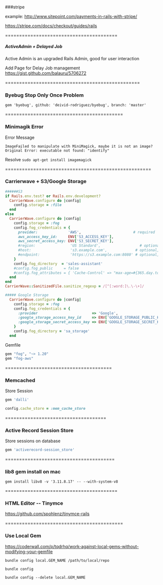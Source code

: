 ###stripe

example: http://www.sitepoint.com/payments-in-rails-with-stripe/

https://stripe.com/docs/checkout/guides/rails

========================================

##### ActiveAdmin + Delayed Job
Active Admin is an upgraded Rails Admin, good for user interaction

Add Page for Delay Job management
https://gist.github.com/balauru/5706272

================================================

### Byebug Stop Only Once Problem


`gem 'byebug', github: 'deivid-rodriguez/byebug', branch: 'master'`


==========================================

### Minimagik Error

Error Message
```
ImageFailed to manipulate with MiniMagick, maybe it is not an image? Original Error: executable not found: "identify"
```

Resolve
`sudo apt-get install imagemagick`

====================================================

### Carrierwave + S3/Google Storage

```ruby
######S3
if Rails.env.test? or Rails.env.development?
  CarrierWave.configure do |config|
    config.storage = :file
  end
else
  CarrierWave.configure do |config|
    config.storage = :fog
    config.fog_credentials = {
      provider:              'AWS',                        # required
      aws_access_key_id:     ENV['S3_ACCESS_KEY'],                        # required
      aws_secret_access_key: ENV['S3_SECRET_KEY'],
      #region:                'US Standard',                  # optional, defaults to 'us-east-1'
      #host:                  's3.example.com',             # optional, defaults to nil
      #endpoint:              'https://s3.example.com:8080' # optional, defaults to nil
    }
    config.fog_directory  = 'sales-assistant'                          # required
    #config.fog_public     = false                                        # optional, defaults to true
    #config.fog_attributes = { 'Cache-Control' => "max-age=#{365.day.to_i}" } # optional, defaults to {}
  end
end
CarrierWave::SanitizedFile.sanitize_regexp = /[^[:word:]\.\-\+]/

##### Google Storage
  CarrierWave.configure do |config|
    config.storage = :fog
    config.fog_credentials = {
      :provider                         => 'Google',
      :google_storage_access_key_id     => ENV['GOOGLE_STORAGE_PUBLIC_KEY'],
      :google_storage_secret_access_key => ENV['GOOGLE_STORAGE_SECRET_KEY'],
    }
    config.fog_directory = 'sa_storage'
  end
```

Gemfile

```ruby
gem "fog", "~> 1.20"
gem "fog-aws"
```

======================================

### Memcached

Store Session

```ruby
gem 'dalli'

config.cache_store = :mem_cache_store
```
====================================

### Active Record Session Store

Store sessions on database
```ruby
gem 'activerecord-session_store'
```

=======================================

### lib8 gem install on mac

```
gem install libv8 -v '3.11.8.17' -- --with-system-v8  
```

========================================

### HTML Editor -- Tinymce

https://github.com/spohlenz/tinymce-rails

==========================================

### Use Local Gem

https://coderwall.com/p/tqdrhq/work-against-local-gems-without-modifying-your-gemfile

`bundle config local.GEM_NAME /path/to/local/repo`

`bundle config`

`bundle config --delete local.GEM_NAME`
